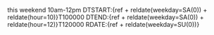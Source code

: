 this weekend 10am-12pm
DTSTART:{ref + reldate(weekday=SA(0)) + reldate(hour=10)}T100000
DTEND:{ref + reldate(weekday=SA(0)) + reldate(hour=12)}T120000
RDATE:{ref + reldate(weekday=SU(0))}
